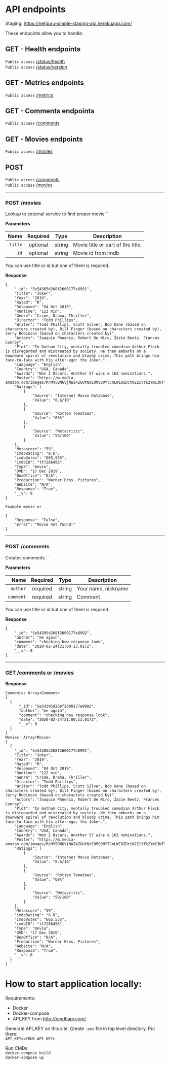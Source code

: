 # API endpoints

Staging: https://netguru-simple-staging-api.herokuapp.com/

These endpoints allow you to handle:

## GET - Health endpoints
`Public access` [/status/health](#get-1billingretrieve-billing-datajson) <br/>
`Public access` [/status/version](#get-1billingretrieve-billing-datajson) <br/>

## GET - Metrics endpoints
`Public access` [/metrics](#get-1billingretrieve-billing-datajson) <br/>

## GET - Comments endpoints
`Public access` [/comments](#get-1billingretrieve-billing-datajson) <br/>


## GET - Movies endpoints
`Public access` [/movies](#get-1billingretrieve-billing-datajson) <br/>

## POST
`Public access` [/comments](#post-1billingstart-trialjson) <br/>
`Public access` [/movies](#post-1billingcancel-trialjson) <br/>
___

### POST /movies
Lookup to external service to find proper movie ``

**Parameters**

|          Name | Required |  Type   | Description                                                                                                                                                         |
| -------------:|:--------:|:-------:| ------------------------------------------------------------------------------------------------------------------------------------------------------------------- |
| `title` | optional | string  | Movie title or part of the title.                                                                   |
| `id` | optional | string |  Movie id from imdb

You can use title or id but one of them is required.

**Response**

```
{
    "_id": "5e54385d268f2600177e8991",
    "Title": "Joker",
    "Year": "2019",
    "Rated": "R",
    "Released": "04 Oct 2019",
    "Runtime": "122 min",
    "Genre": "Crime, Drama, Thriller",
    "Director": "Todd Phillips",
    "Writer": "Todd Phillips, Scott Silver, Bob Kane (based on characters created by), Bill Finger (based on characters created by), Jerry Robinson (based on characters created by)",
    "Actors": "Joaquin Phoenix, Robert De Niro, Zazie Beetz, Frances Conroy",
    "Plot": "In Gotham City, mentally troubled comedian Arthur Fleck is disregarded and mistreated by society. He then embarks on a downward spiral of revolution and bloody crime. This path brings him face-to-face with his alter-ego: the Joker.",
    "Language": "English",
    "Country": "USA, Canada",
    "Awards": "Won 2 Oscars. Another 57 wins & 163 nominations.",
    "Poster": "https://m.media-amazon.com/images/M/MV5BNGVjNWI4ZGUtNzE0MS00YTJmLWE0ZDctN2ZiYTk2YmI3NTYyXkEyXkFqcGdeQXVyMTkxNjUyNQ@@._V1_SX300.jpg",
    "Ratings": [
        {
            "Source": "Internet Movie Database",
            "Value": "8.6/10"
        },
        {
            "Source": "Rotten Tomatoes",
            "Value": "68%"
        },
        {
            "Source": "Metacritic",
            "Value": "59/100"
        }
    ],
    "Metascore": "59",
    "imdbRating": "8.6",
    "imdbVotes": "665,555",
    "imdbID": "tt7286456",
    "Type": "movie",
    "DVD": "17 Dec 2019",
    "BoxOffice": "N/A",
    "Production": "Warner Bros. Pictures",
    "Website": "N/A",
    "Response": "True",
    "__v": 0
}

Example movie or 

{
    "Response": "False",
    "Error": "Movie not found!"
}

```
___

### POST /comments
Creates comments ``

**Parameters**

|          Name | Required |  Type   | Description                                                                                                                                                         |
| -------------:|:--------:|:-------:| ------------------------------------------------------------------------------------------------------------------------------------------------------------------- |
| `author` | required | string  | Your name, nickname                                                                   |
| `comment` | required | string |  Comment

You can use title or id but one of them is required.

**Response**

```
{
    "_id": "5e54395d268f2600177e8992",
    "author": "me again",
    "comment": "checking how response look",
    "date": "2020-02-24T21:00:13.017Z",
    "__v": 0
}

```
___

### GET /comments or /movies

**Response**

```
Comments: Array<Comment>
[
  {
      "_id": "5e54395d268f2600177e8992",
      "author": "me again",
      "comment": "checking how response look",
      "date": "2020-02-24T21:00:13.017Z",
      "__v": 0
  }
]
Movies: Array<Movie>
[
  {
    "_id": "5e54385d268f2600177e8991",
    "Title": "Joker",
    "Year": "2019",
    "Rated": "R",
    "Released": "04 Oct 2019",
    "Runtime": "122 min",
    "Genre": "Crime, Drama, Thriller",
    "Director": "Todd Phillips",
    "Writer": "Todd Phillips, Scott Silver, Bob Kane (based on characters created by), Bill Finger (based on characters created by), Jerry Robinson (based on characters created by)",
    "Actors": "Joaquin Phoenix, Robert De Niro, Zazie Beetz, Frances Conroy",
    "Plot": "In Gotham City, mentally troubled comedian Arthur Fleck is disregarded and mistreated by society. He then embarks on a downward spiral of revolution and bloody crime. This path brings him face-to-face with his alter-ego: the Joker.",
    "Language": "English",
    "Country": "USA, Canada",
    "Awards": "Won 2 Oscars. Another 57 wins & 163 nominations.",
    "Poster": "https://m.media-amazon.com/images/M/MV5BNGVjNWI4ZGUtNzE0MS00YTJmLWE0ZDctN2ZiYTk2YmI3NTYyXkEyXkFqcGdeQXVyMTkxNjUyNQ@@._V1_SX300.jpg",
    "Ratings": [
        {
            "Source": "Internet Movie Database",
            "Value": "8.6/10"
        },
        {
            "Source": "Rotten Tomatoes",
            "Value": "68%"
        },
        {
            "Source": "Metacritic",
            "Value": "59/100"
        }
    ],
    "Metascore": "59",
    "imdbRating": "8.6",
    "imdbVotes": "665,555",
    "imdbID": "tt7286456",
    "Type": "movie",
    "DVD": "17 Dec 2019",
    "BoxOffice": "N/A",
    "Production": "Warner Bros. Pictures",
    "Website": "N/A",
    "Response": "True",
    "__v": 0
  }
]

```

# How to start application locally:

Requirements:
- Docker
- Docker-compose
- API_KEY from http://omdbapi.com/

Generate API_KEY on this site. Create ```.env``` file in top level directory. Put there: <br/>
```API_KEY=<YOUR API KEY>```

Run CMDs <br />
``` docker-compose build ``` <br />
``` docker-compose up ```
